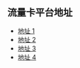 ## 流量卡平台地址

- [地址 1](https://172.lot-ml.com/ProductEn/index/8f8936ce878eb2c2)
- [地址 2](https://ym.ksjhaoka.com/?s=GdKasBSl312661)
- [地址 3](https://yc.hk11w.cn/index?k=RTBlazZuTWdScVk9)
- [地址 4](https://hk.yunhaoka.cn/#/pages/micro_store/index?agent_id=e8906012e533dbdf2210db56129c38e0)
